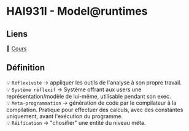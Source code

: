 # HAI931I - Model@runtimes

## Liens

🔗 [Cours](http://www.lirmm.fr/~dony/enseig/MR/index.html)

## Définition

💡 `Réflexivité` &rarr; appliquer les outils de l'analyse à son propre travail.  
💡 `Système réflexif` &rarr; Système offrant aux users une représentation/modèle de lui-même, utilisable pendant son exec.  
💡 `Meta-programmation` &rarr; génération de code par le compilateur à la compilation. Pratique pour effectuer des calculs, avec des constantes uniquement, avant l'exécution du programme.  
💡 `Réification` &rarr; "chosifier" une entité du niveau méta.